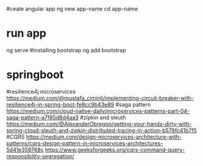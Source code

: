 #ceate angular app
 ng new app-name
 cd app-name
 # run app
 ng serve
 #installing bootstrap
 ng add bootstrap



 # springboot  
 #resilience4j  microservices
 https://medium.com/@mustafa_ciminli/implementing-circuit-breaker-with-resilience4j-in-spring-boot-fe8cc9b43e89
 #saga pattern
 https://medium.com/cloud-native-daily/microservices-patterns-part-04-saga-pattern-a7f85d8d4aa3
 #zipkin and sleuth
 https://medium.com/@AlexanderObregon/getting-your-hands-dirty-with-spring-cloud-sleuth-and-zipkin-distributed-tracing-in-action-b578fc41b7f5
 #CQRS
 https://medium.com/design-microservices-architecture-with-patterns/cqrs-design-pattern-in-microservices-architectures-5d41e359768c
 https://www.geeksforgeeks.org/cqrs-command-query-responsibility-segregation/
 
